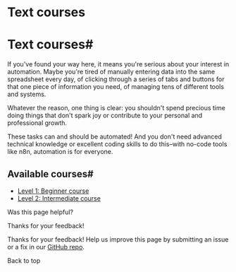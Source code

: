# Text courses

[ ](https://github.com/n8n-io/n8n-docs/edit/main/docs/courses/index.md "Edit this page")

# Text courses#

If you've found your way here, it means you're serious about your interest in automation. Maybe you're tired of manually entering data into the same spreadsheet every day, of clicking through a series of tabs and buttons for that one piece of information you need, of managing tens of different tools and systems.

Whatever the reason, one thing is clear: you shouldn't spend precious time doing things that don't spark joy or contribute to your personal and professional growth.

These tasks can and should be automated! And you don't need advanced technical knowledge or excellent coding skills to do this–with no-code tools like n8n, automation is for everyone.

## Available courses#

  * [Level 1: Beginner course](level-one/)
  * [Level 2: Intermediate course](level-two/)

Was this page helpful? 

Thanks for your feedback! 

Thanks for your feedback! Help us improve this page by submitting an issue or a fix in our [GitHub repo](https://github.com/n8n-io/n8n-docs). 

Back to top 
